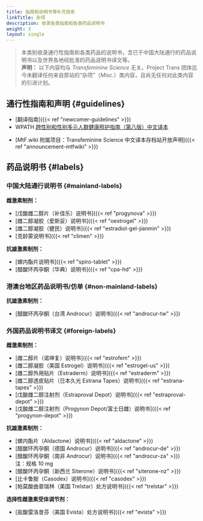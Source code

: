 ```yaml
---
title: 指南和说明书等补充信息
linkTitle: 杂项
description: 收录各类指南和各类药品说明书
weight: 3
layout: single
---
```


> 本类别收录通行性指南和各类药品的说明书，含已于中国大陆通行的药品说明书以及世界各地经批准的药品说明书译文等。  
> **声明：** 以下内容均与 *Transfeminine Science* 无关。Project Trans 团体迄今未翻译任何来自原站的“杂项”（*Misc.*）类内容，且尚无任何对此类内容的引进计划。

## 通行性指南和声明 {#guidelines}

- [翻译指南]({{< ref "newcomer-guidelines" >}})
- WPATH [跨性别和性别多元人群健康照护指南（第八版）中文译本](https://project-trans.org/SOC-8)

+ [MtF.wiki 附属项目：Transfeminine Science 中文译本存档站开放声明]({{< ref "announcement-mtfwiki" >}})

## 药品说明书 {#labels}

### 中国大陆通行说明书 {#mainland-labels}

**雌激素制剂：**

- [戊酸雌二醇片（补佳乐）说明书]({{< ref "progynova" >}})
- [雌二醇凝胶（爱斯妥）说明书]({{< ref "oestrogel" >}})
- [雌二醇凝胶（健民）说明书]({{< ref "estradiol-gel-jianmin" >}})
- [克龄蒙说明书]({{< ref "climen" >}})

**抗雄激素制剂：**

+ [螺内酯片说明书]({{< ref "spiro-tablet" >}})
+ [醋酸环丙孕酮（华典）说明书]({{< ref "cpa-hd" >}})


### 港澳台地区药品说明书/仿单 {#non-mainland-labels}

**抗雄激素制剂：**

- [醋酸环丙孕酮（台湾 Androcur）说明书]({{< ref "androcur-tw" >}})


### 外国药品说明书译文 {#foreign-labels}

**雌激素制剂：**

- [雌二醇片（诺坤复）说明书]({{< ref "estrofem" >}})
- [雌二醇凝胶（美国 Estrogel）说明书]({{< ref "estrogel-us" >}})
- [雌二醇外用贴片（Estraderm）说明书]({{< ref "estraderm" >}})
- [雌二醇透皮贴片（日本久光 Estrana Tapes）说明书]({{< ref "estrana-tapes" >}})
- [戊酸雌二醇注射剂（Estraproval Depot）说明书]({{< ref "estraproval-depot" >}})
- [戊酸雌二醇注射剂（Progynon Depot/富士日雌）说明书]({{< ref "progynon-depot" >}})

**抗雄激素制剂：**

+ [螺内酯片（Aldactone）说明书]({{< ref "aldactone" >}})
+ [醋酸环丙孕酮（德国 Androcur）说明书]({{< ref "androcur-de" >}})
+ [醋酸环丙孕酮（南非 Androcur）说明书]({{< ref "androcur-za" >}})  
  注：规格 10 mg
+ [醋酸环丙孕酮（新西兰 Siterone）说明书]({{< ref "siterone-nz" >}})
+ [比卡鲁胺（Casodex）说明书]({{< ref "casodex" >}})
+ [帕莫酸曲普瑞林（美国 Trelstar）处方说明书]({{< ref "trelstar" >}})

**选择性雌激素受体调节剂：**

- [盐酸雷洛昔芬（美国 Evista）处方说明书]({{< ref "evista" >}})